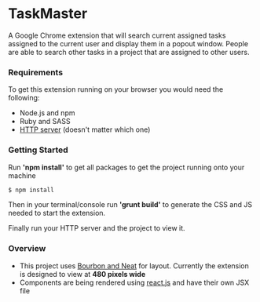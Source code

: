 # TaskMaster

A Google Chrome extension that will search current assigned tasks assigned to the current user and display them in a popout window. People are able to search other tasks in a project that are assigned to other users.

### Requirements

To get this extension running on your browser you would need the following:

* Node.js and npm
* Ruby and SASS
* [HTTP server](https://www.npmjs.com/package/http-server) (doesn't matter which one)

### Getting Started

Run **'npm install'** to get all packages to get the project running onto your machine

```sh
$ npm install
```

Then in your terminal/console run **'grunt build'** to generate the CSS and JS needed to start the extension.

Finally run your HTTP server and the project to view it.

### Overview

* This project uses [Bourbon and Neat](http://neat.bourbon.io/) for layout. Currently the extension is designed to view at **480 pixels wide**
* Components are being rendered using [react.js](https://facebook.github.io/react/) and have their own JSX file